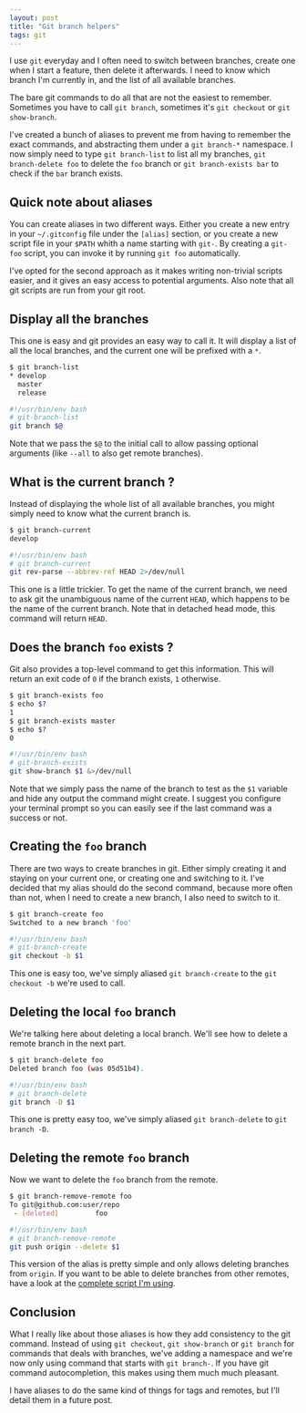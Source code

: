 ```yaml
---
layout: post
title: "Git branch helpers"
tags: git
---
```


I use `git` everyday and I often need to switch between branches, create one
when I start a feature, then delete it afterwards. I need to know which branch
I'm currently in, and the list of all available branches.

The bare git commands to do all that are not the easiest to remember.
Sometimes you have to call `git branch`, sometimes it's `git checkout` or `git
show-branch`.

I've created a bunch of aliases to prevent me from having to remember the exact
commands, and abstracting them under a `git branch-*` namespace. I now simply
need to type `git branch-list` to list all my branches, `git branch-delete foo`
to delete the `foo` branch or `git branch-exists bar` to check if the `bar`
branch exists.

## Quick note about aliases

You can create aliases in two different ways. Either you create a new entry in
your `~/.gitconfig` file under the `[alias]` section, or you create a new
script file in your `$PATH` whith a name starting with `git-`. By creating
a `git-foo` script, you can invoke it by running `git foo` automatically. 

I've opted for the second approach as it makes writing non-trivial scripts
easier, and it gives an easy access to potential arguments. Also note
that all git scripts are run from your git root.

## Display all the branches

This one is easy and git provides an easy way to call it. It will display
a list of all the local branches, and the current one will be prefixed with
a `*`.

```sh
$ git branch-list
* develop
  master
  release
```

```sh
#!/usr/bin/env bash
# git-branch-list
git branch $@
```

Note that we pass the `$@` to the initial call to allow passing optional
arguments (like `--all` to also get remote branches).

## What is the current branch ?

Instead of displaying the whole list of all available branches, you might
simply need to know what the current branch is.

```sh
$ git branch-current
develop
```

```sh
#!/usr/bin/env bash
# git branch-current
git rev-parse --abbrev-ref HEAD 2>/dev/null
```

This one is a little trickier. To get the name of the current branch, we need
to ask git the unambiguous name of the current `HEAD`, which happens to be the
name of the current branch. Note that in detached head mode, this command will
return `HEAD`.

## Does the branch `foo` exists ?

Git also provides a top-level command to get this information. This will return
an exit code of `0` if the branch exists, `1` otherwise.

```sh
$ git branch-exists foo
$ echo $?
1
$ git branch-exists master
$ echo $?
0
```

```sh
#!/usr/bin/env bash
# git-branch-exists
git show-branch $1 &>/dev/null
```

Note that we simply pass the name of the branch to test as the `$1` variable
and hide any output the command might create. I suggest you configure your
terminal prompt so you can easily see if the last command was a success or not.

## Creating the `foo` branch

There are two ways to create branches in git. Either simply creating it and
staying on your current one, or creating one and switching to it. I've
decided that my alias should do the second command, because more often than
not, when I need to create a new branch, I also need to switch to it.

```sh
$ git branch-create foo
Switched to a new branch 'foo'
```

```sh
#!/usr/bin/env bash
# git-branch-create
git checkout -b $1
```

This one is easy too, we've simply aliased `git branch-create` to the `git
checkout -b` we're used to call.

## Deleting the local `foo` branch

We're talking here about deleting a local branch. We'll see how to delete
a remote branch in the next part.

```sh
$ git branch-delete foo
Deleted branch foo (was 05d51b4).
```

```sh
#!/usr/bin/env bash
# git branch-delete
git branch -D $1
```

This one is pretty easy too, we've simply aliased `git branch-delete` to `git
branch -D`. 

## Deleting the remote `foo` branch

Now we want to delete the `foo` branch from the remote. 

```sh
$ git branch-remove-remote foo
To git@github.com:user/repo
 - [deleted]         foo
```

```sh
#!/usr/bin/env bash
# git branch-remove-remote
git push origin --delete $1
```

This version of the alias is pretty simple and only allows deleting branches
from `origin`. If you want to be able to delete branches from other remotes,
have a look at the [complete script I'm using][1].

## Conclusion

What I really like about those aliases is how they add consistency to the git
command. Instead of using `git checkout`, `git show-branch` or `git branch` for
commands that deals with branches, we've adding a namespace and we're now only
using command that starts with `git branch-`. If you have git command
autocompletion, this makes using them much much pleasant.

I have aliases to do the same kind of things for tags and remotes, but I'll
detail them in a future post.


[1]: https://github.com/pixelastic/oroshi/blob/master/scripts/bin/git-branch-remove-remote
